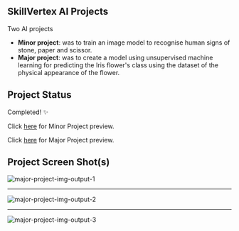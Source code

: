 ## SkillVertex AI Projects

Two AI projects

- **Minor project**: was to train an image model to recognise human signs of stone, paper and scissor.
- **Major project**: was to create a model using unsupervised machine learning for predicting the Iris flower's class using the dataset of the physical appearance of the flower.   

## Project Status
Completed! ✨<br>

Click [here](https://drive.google.com/file/d/1a6Fx6m55niPtMK9zy3bPnr_d2Q8v2Mbk/view?usp=sharing) for Minor Project preview.

Click [here](https://colab.research.google.com/drive/1WlKjvVH7I72KTElt4AIhUXWc2UHeK5JD) for Major Project preview.

## Project Screen Shot(s)

![major-project-img-output-1](https://drive.google.com/uc?export=view&id=1Xe4l_fTIx1KNySW3c4iDn_UrvQU8ijHY)

---
![major-project-img-output-2](https://drive.google.com/uc?export=view&id=1F5oN2av9hBTJcQyP15s62pbhE7hlcifW)

---
![major-project-img-output-3](https://drive.google.com/uc?export=view&id=1zxRv7Jkn0SxVKSu2AKJ-ZS3qatLuMwek)
